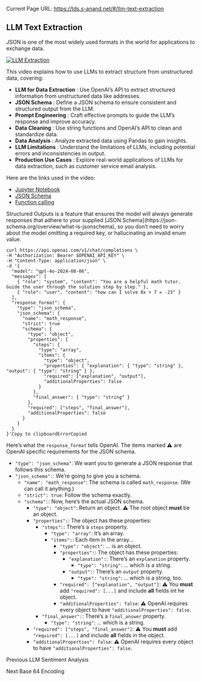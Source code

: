 Current Page URL: https://tds.s-anand.net/#/llm-text-extraction

## LLM Text Extraction

JSON is one of the most widely used formats in the world for applications to
exchange data.

[![LLM
Extraction](https://i.ytimg.com/vi_webp/72514uGffPE/sddefault.webp)](https://youtu.be/72514uGffPE)

This video explains how to use LLMs to extract structure from unstructured
data, covering:

  * **LLM for Data Extraction** : Use OpenAI’s API to extract structured information from unstructured data like addresses.
  * **JSON Schema** : Define a JSON schema to ensure consistent and structured output from the LLM.
  * **Prompt Engineering** : Craft effective prompts to guide the LLM’s response and improve accuracy.
  * **Data Cleaning** : Use string functions and OpenAI’s API to clean and standardize data.
  * **Data Analysis** : Analyze extracted data using Pandas to gain insights.
  * **LLM Limitations** : Understand the limitations of LLMs, including potential errors and inconsistencies in output.
  * **Production Use Cases** : Explore real-world applications of LLMs for data extraction, such as customer service email analysis.

Here are the links used in the video:

  * [Jupyter Notebook](https://colab.research.google.com/drive/1Z8mG-RPTSYY4qwkoNdzRTc4StbnwOXeE)
  * [JSON Schema](https://json-schema.org/)
  * [Function calling](https://platform.openai.com/docs/guides/function-calling)

Structured Outputs is a feature that ensures the model will always generate
responses that adhere to your supplied [JSON Schema](https://json-
schema.org/overview/what-is-jsonschema), so you don’t need to worry about the
model omitting a required key, or hallucinating an invalid enum value.

    
    
    curl https://api.openai.com/v1/chat/completions \
    -H "Authorization: Bearer $OPENAI_API_KEY" \
    -H "Content-Type: application/json" \
    -d '{
      "model": "gpt-4o-2024-08-06",
      "messages": [
        { "role": "system", "content": "You are a helpful math tutor. Guide the user through the solution step by step." },
        { "role": "user", "content": "how can I solve 8x + 7 = -23" }
      ],
      "response_format": {
        "type": "json_schema",
        "json_schema": {
          "name": "math_response",
          "strict": true
          "schema": {
            "type": "object",
            "properties": {
              "steps": {
                "type": "array",
                "items": {
                  "type": "object",
                  "properties": { "explanation": { "type": "string" }, "output": { "type": "string" } },
                  "required": ["explanation", "output"],
                  "additionalProperties": false
                }
              },
              "final_answer": { "type": "string" }
            },
            "required": ["steps", "final_answer"],
            "additionalProperties": false
          }
        }
      }
    }'Copy to clipboardErrorCopied

Here’s what the `response_format` tells OpenAI. The items marked ⚠️ are OpenAI
specific requirements for the JSON schema.

  * `"type": "json_schema"`: We want you to generate a JSON response that follows this schema.
  * `"json_schema":`: We’re going to give you a schema.
    * `"name": "math_response"`: The schema is called `math_response`. (We can call it anything.)
    * `"strict": true`: Follow the schema exactly.
    * `"schema":`: Now, here’s the actual JSON schema.
      * `"type": "object"`: Return an object. ⚠️ The root object **must** be an object.
      * `"properties":`: The object has these properties:
        * `"steps":`: There’s a `steps` property.
          * `"type": "array"`: It’s an array.
          * `"items":`: Each item in the array…
            * `"type": "object"`: … is an object.
            * `"properties":`: The object has these properties:
              * `"explanation":`: There’s an `explanation` property.
                * `"type": "string"`: … which is a string.
              * `"output":`: There’s an `output` property.
                * `"type": "string"`: … which is a string, too.
            * `"required": ["explanation", "output"]`: ⚠️ You **must** add `"required": [...]` and include **all** fields int he object.
            * `"additionalProperties": false`: ⚠️ OpenAI requires every object to have `"additionalProperties": false`.
        * `"final_answer":`: There’s a `final_answer` property.
          * `"type": "string"`: … which is a string.
      * `"required": ["steps", "final_answer"]`: ⚠️ You **must** add `"required": [...]` and include **all** fields in the object.
      * `"additionalProperties": false`: ⚠️ OpenAI requires every object to have `"additionalProperties": false`.

Previous LLM Sentiment Analysis

Next Base 64 Encoding

